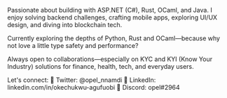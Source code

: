 Passionate about building with ASP.NET (C#), Rust, OCaml, and Java. I enjoy solving backend challenges, crafting mobile apps, exploring UI/UX design, and diving into blockchain tech.

Currently exploring the depths of Python, Rust and OCaml—because why not love a little type safety and performance?

Always open to collaborations—especially on KYC and KYI (Know Your Industry) solutions for finance, health, tech, and everyday users.

Let's connect:
🔹 Twitter: @opel_nnamdi
🔹 LinkedIn: linkedin.com/in/okechukwu-agufuobi
🔹 Discord: opel#2964
  

<!---
sdg7onado/sdg7onado is a ✨ special ✨ repository because its `README.md` (this file) appears on your GitHub profile.
You can click the Preview link to take a look at your changes.
--->
